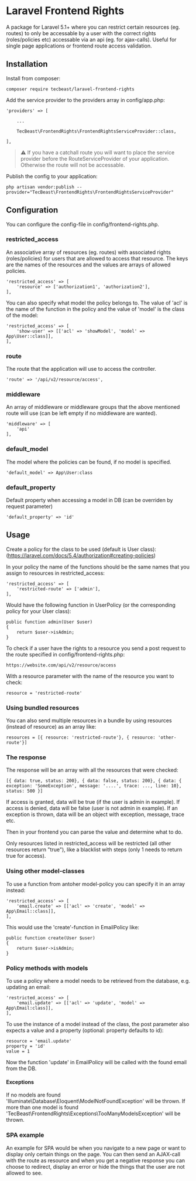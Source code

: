 # Laravel Frontend Rights
A package for Laravel 5.1+ where you can restrict certain resources (eg. routes) to only be accessable by a user with the correct rights (roles/policies etc) accessable via an api (eg. for ajax-calls).
Useful for single page applications or frontend route access validation.

## Installation

Install from composer:
```
composer require tecbeast/laravel-frontend-rights
```

Add the service provider to the providers array in config/app.php:
```
'providers' => [

    ...

    TecBeast\FrontendRights\FrontendRightsServiceProvider::class,

],
```
> :warning: If you have a catchall route you will want to place the service provider before the RouteServiceProvider of your application. Otherwise the route will not be accessable.

Publish the config to your application:
```
php artisan vendor:publish --provider="TecBeast\FrontendRights\FrontendRightsServiceProvider"
```

## Configuration

You can configure the config-file in config/frontend-rights.php.

### restricted_access

An associative array of resources (eg. routes) with associated rights (roles/policies) for users that are allowed to access that resource.
The keys are the names of the resources and the values are arrays of allowed policies.
```
'restricted_access' => [
    'resource' => ['authorization1', 'authorization2'],
],
```

You can also specify what model the policy belongs to. The value of 'acl' is the name of the function in the policy and the value of 'model' is the class of the model:
```
'restricted_access' => [
    'show-user' => [['acl' => 'showModel', 'model' => App\User::class]],
],
```

### route

The route that the application will use to access the controller.
```
'route' => '/api/v2/resource/access',
```

### middleware

An array of middleware or middleware groups that the above mentioned route will use (can be left empty if no middleware are wanted).
```
'middleware' => [
    'api'
],
```

### default_model

The model where the policies can be found, if no model is specified.
```
'default_model' => App\User:class
```

### default_property

Default property when accessing a model in DB (can be overriden by request parameter)
```
'default_property' => 'id'
```

## Usage

Create a policy for the class to be used (default is User class):
(https://laravel.com/docs/5.4/authorization#creating-policies)

In your policy the name of the functions should be the same names that you assign to resources in restricted_access:
```
'restricted_access' => [
    'restricted-route' => ['admin'],
],
```
Would have the following function in UserPolicy (or the corresponding policy for your User class):
```
public function admin(User $user)
{
    return $user->isAdmin;
}
```

To check if a user have the rights to a resource you send a post request to the route specified in config/frontend-rights.php:
```
https://website.com/api/v2/resource/access
```
With a resource parameter with the name of the resource you want to check:
```
resource = 'restricted-route'
```

### Using bundled resources

You can also send multiple resources in a bundle by using resources (instead of resource) as an array like:
```
resources = [{ resource: 'restricted-route'}, { resource: 'other-route'}]
```

### The response
The response will be an array with all the resources that were checked:
```
[{ data: true, status: 200}, { data: false, status: 200}, { data: { exception: 'SomeException', message: '....', trace: ..., line: 10}, status: 500 }]
```

If access is granted, data will be true (if the user is admin in example).
If access is denied, data will be false (user is not admin in example).
If an exception is thrown, data will be an object with exception, message, trace etc.

Then in your frontend you can parse the value and determine what to do.

Only resources listed in restricted_access will be restricted (all other resources return "true"), like a blacklist with steps (only 1 needs to return true for access).

### Using other model-classes
To use a function from antoher model-policy you can specify it in an array instead:
```
'restricted_access' => [
    'email.create' => [['acl' => 'create', 'model' => App\Email::class]],
],
```
This would use the 'create'-function in EmailPolicy like:
```
public function create(User $user)
{
    return $user->isAdmin;
}
```

### Policy methods with models

To use a policy where a model needs to be retrieved from the database, e.g. updating an email:
```
'restricted_access' => [
    'email.update' => [['acl' => 'update', 'model' => App\Email:class]],
],
```
To use the instance of a model instead of the class, the post parameter also expects a value and a property (optional: property defaults to id):
```
resource = 'email.update'
property = 'id'
value = 1
```
Now the function 'update' in EmailPolicy will be called with the found email from the DB.

#### Exceptions
If no models are found 'Illuminate\Database\Eloquent\ModelNotFoundException' will be thrown.
If more than one model is found 'TecBeast\FrontendRights\Exceptions\TooManyModelsException' will be thrown.

### SPA example
An example for SPA would be when you navigate to a new page or want to display only certain things on the page.
You can then send an AJAX-call with the route as resource and when you get a negative response you can choose to redirect, display an error or hide the things that the user are not allowed to see.
